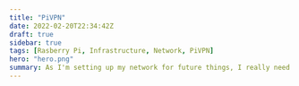 ```yaml
---
title: "PiVPN"
date: 2022-02-20T22:34:42Z
draft: true
sidebar: true
tags: [Rasberry Pi, Infrastructure, Network, PiVPN]
hero: "hero.png"
summary: As I'm setting up my network for future things, I really need need a VPN
---
```

